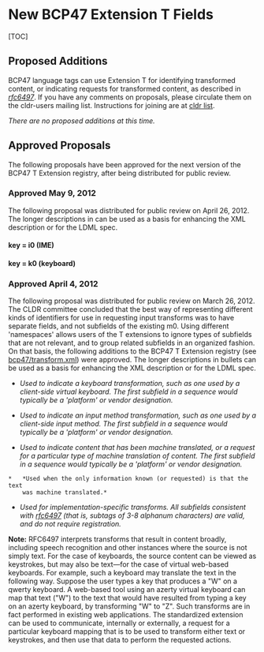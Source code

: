 # New BCP47 Extension T Fields

[TOC]

## Proposed Additions

BCP47 language tags can use Extension T for identifying transformed content, or
indicating requests for transformed content, as described in
*[rfc6497](http://tools.ietf.org/html/rfc6497)*. If you have any comments on
proposals, please circulate them on the cldr-users mailing list. Instructions
for joining are at [cldr
list](http://www.unicode.org/consortium/distlist.html#cldr_list).

*There are no proposed additions at this time.*

## Approved Proposals

The following proposals have been approved for the next version of the BCP47 T
Extension registry, after being distributed for public review.

### **Approved May 9, 2012**

The following proposal was distributed for public review on April 26, 2012. The
longer descriptions in <!-- … --> can be used as a basis for enhancing the XML
description or for the LDML spec.

#### key = i0 (IME)

<type name="handwrit" description="Handwriting input" since="21.0.2"/>

<!-- For LDML spec: Used when the only information known (or requested) is that
the text was (or is to be) converted using an handwriting input.-->

<type name="pinyin" description="Pinyin input" since="21.0.2"/>

<!-- For LDML spec: Pinyin input, an input method to input simplified Chinese
characters. For background information, see
http://en.wikipedia.org/wiki/Pinyin_method-->

<type name="und" description="The choice of input method is not specified."
since="21.0.2"/>

<!-- For LDML spec: Used when the only information known (or requested) is that
the text was (or is to be) converted using an input method engine.-->

<type name="wubi" description="Wubi input" since="21.0.2"/>

<!-- For LDML spec: Wubi input, an input method to input simplified Chinese
characters. For background information, see
http://en.wikipedia.org/wiki/Wubi_method-->

#### key = k0 (keyboard)

<type name="osx" description="Mac OSX keyboard." since="21.0.2"/>

<!-- For LDML spec: A keyboard layout from the Mac OSX operating system.-->

<type name="windows" description="Windows keyboard." since="21.0.2"/>

<!-- For LDML spec: A keyboard layout from the Windows operating system.-->

<type name="chromeos" description="ChromeOS keyboard." since="21.0.2"/>

<!-- For LDML spec: A keyboard layout from the ChromeOS operating system.-->

<type name="android" description="Android keyboard." since="21.0.2"/>

<!-- For LDML spec: A keyboard layout from the Android operating system.-->

<type name="googlevk" description="Google virtual keyboard." since="21.0.2"/>

<!-- For LDML spec: A keyboard layout from the Google cloud virtual keyboard
system.-->

<type name="101key" description="101 key layout." since="21.0.2"/>

<!-- For LDML spec: A keyboard layout with 101 keys where the default has a
different number of keys.-->

<type name="102key" description="102 key layout." since="21.0.2"/>

<!-- For LDML spec: A keyboard layout with 102 keys where the default has a
different number of keys.-->

<type name="dvorak" description="Dvorak keyboard." since="21.0.2"/>

<!-- For LDML spec: A Dvorak keyboard layout. See
http://en.wikipedia.org/wiki/Dvorak_Simplified_Keyboard-->

<type name="dvorakl" description="Dvorak left-hand keyboard." since="21.0.2"/>

<!-- For LDML spec: A Dvorak left-handed keyboard layout. See
http://en.wikipedia.org/wiki/File:KB_Dvorak_Left.svg-->

<type name="dvorakr" description="Dvorak right-hand keyboard." since="21.0.2"/>

<!-- For LDML spec: A Dvorak right-handed keyboard layout. See
http://en.wikipedia.org/wiki/File:KB_Dvorak_Right.svg-->

<type name="el220" description="Greek 220 keyboard." since="21.0.2"/>

<!-- For LDML spec: The Greek 220 keyboard layout. See
http://www.microsoft.com/resources/msdn/goglobal/keyboards/kbdhela2.html-->

<type name="el319" description="Greek 319 keyboard." since="21.0.2"/>

<!-- For LDML spec: The Greek 319 keyboard layout. See
ftp://ftp.software.ibm.com/software/globalization/keyboards/KBD319.pdf-->

<type name="extended" description="Extended keyboard." since="21.0.2"/>

<!-- For LDML spec: A keyboard that has been enhanced with a large number of
extra characters.-->

<type name="isiri" description="Persian ISIRI keyboard." since="21.0.2"/>

<!-- For LDML spec: Persian ISIRI keyboard. Based on ISIRI 2901:1994 standard.
See http://behdad.org/download/Publications/persiancomputing/a007.pdf-->

<type name="nutaaq" description="Inuktitut Nutaaq keyboard." since="21.0.2"/>

<!-- For LDML spec: Inuktitut Nutaaq keyboard. See
http://www.pirurvik.ca/en/webfm_send/15-->

<type name="legacy" description="Legacy keyboard." since="21.0.2"/>

<!-- For LDML spec: A keyboard that has been replaced with a newer standard but
is kept for legacy purposes.-->

<type name="lt1205" description="Lithuanian standard keyboard (LST 1205:1992)."
since="21.0.2"/>

<!-- For LDML spec: Lithuanian standard keyboard. Based on the LST 1205:1992
standard. See http://www.kada.lt/litwin/-->

<type name="lt1582" description="Lithuanian standard keyboard (LST 1582:2000)."
since="21.0.2"/>

<!-- For LDML spec: Lithuanian standard keyboard. Based on the LST 1582:2000
standard. See http://www.kada.lt/litwin/-->

<type name="patta" description="Thai Pattachote keyboard." since="21.0.2"/>

<!-- For LDML spec: A Thai Pattachote keyboard layout. This is a less frequently
used layout in Thai (Kedmanee layout is more popular). See
http://www.nectec.or.th/it-standards/keyboard_layout/thai-key.htm-->

<type name="qwerty" description="Qwerty keyboard." since="21.0.2"/>

<!-- For LDML spec: A QWERTY-based keyboard or one that approximates QWERTY in a
different script.-->

<type name="qwertz" description="Qwertz keyboard." since="21.0.2"/>

<!-- For LDML spec: A QWERTZ-based keyboard or one that approximates QWERTZ in a
different script.-->

<type name="var" description="Variant keyboard." since="21.0.2"/>

<!-- For LDML spec: A keyboard layout with small variations from the default.-->

<type name="viqr" description="Vietnamese VIQR layout." since="21.0.2"/>

<!-- For LDML spec: The VIQR layout for Vietnamese, based on
http://tools.ietf.org/html/rfc1456.-->

<type name="ta99" description="Tamil 99 keyboard." since="21.0.2"/>

<!-- For LDML spec: The Tamil99 layout for Tamil. See
http://www.tamilvu.org/Tamilnet99/annex1.htm-->

<type name="colemak" description="Colemak keyboard layout." since="21.0.2"/>

<!-- For LDML spec: The Colemak keyboard layout. The Colemak keyboard is an
alternative to the QWERTY and dvorak keyboards. http://colemak.com/-->

<type name="600dpi" description="Keyboard for a 600 dpi device."
since="21.0.2"/>

<!-- For LDML spec: Keyboard for a 600 dpi device.-->

<type name="768dpi" description="Keyboard for a 768 dpi device."
since="21.0.2"/>

<!-- For LDML spec: Keyboard for a 768 dpi device.-->

<type name="azerty" description="Azerty keyboard." since="21.0.2"/>

<!-- For LDML spec: A AZERTY-based keyboard or one that approximates AZERTY in a
different script.-->

<type name="und" description="The vender for the keyboard is not specified."
since="21.0.2"/>

<!-- For LDML spec: Used when the only information known (or requested) is that
the text was (or is to be) converted using an keyboard.-->

### Approved April 4, 2012

The following proposal was distributed for public review on March 26, 2012. The
CLDR committee concluded that the best way of representing different kinds of
identifiers for use in requesting input transforms was to have separate fields,
and not subfields of the existing m0. Using different 'namespaces' allows users
of the T extensions to ignore types of subfields that are not relevant, and to
group related subfields in an organized fashion. On that basis, the following
additions to the BCP47 T Extension registry (see
[bcp47/transform.xml](http://unicode.org/repos/cldr/trunk/common/bcp47/transform.xml))
were approved. The longer descriptions in bullets can be used as a basis for
enhancing the XML description or for the LDML spec.

<key extension="t" name="k0" description="Keyboard transform" since="21.0.2">

*   *Used to indicate a keyboard transformation, such as one used by a
    client-side virtual keyboard. The first subfield in a sequence would
    typically be a 'platform' or vendor designation.*

<key extension="t" name="i0" description="Input Method Engine transform"
since="21.0.2">

*   *Used to indicate an input method transformation, such as one used by a
    client-side input method. The first subfield in a sequence would typically
    be a 'platform' or vendor designation.*

<key extension="t" name="t0" description="Machine Translation" since="21.0.2">

*   *Used to indicate content that has been machine translated, or a request for
    a particular type of machine translation of content. The first subfield in a
    sequence would typically be a 'platform' or vendor designation.*

> <type name="und" description="The choice of machine translation is not
> specified." since="21.0.2"/>

    *   *Used when the only information known (or requested) is that the text
        was machine translated.*

<key extension="t" name="x0" description="Private Use" since="21.0.2">

*   *Used for implementation-specific transforms. All subfields consistent with
    [rfc6497](http://tools.ietf.org/html/rfc6497) (that is, subtags of 3-8
    alphanum characters) are valid, and do not require registration.*

**Note:** RFC6497 interprets transforms that result in content broadly,
including speech recognition and other instances where the source is not simply
text. For the case of keyboards, the source content can be viewed as keystrokes,
but may also be text—for the case of virtual web-based keyboards. For example,
such a keyboard may translate the text in the following way. Suppose the user
types a key that produces a "W" on a qwerty keyboard. A web-based tool using an
azerty virtual keyboard can map that text ("W") to the text that would have
resulted from typing a key on an azerty keyboard, by transforming "W" to "Z".
Such transforms are in fact performed in existing web applications. The
standardized extension can be used to communicate, internally or externally, a
request for a particular keyboard mapping that is to be used to transform either
text or keystrokes, and then use that data to perform the requested actions.
